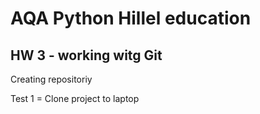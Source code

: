# AQA Python Hillel education
## HW 3 - working witg Git
Creating repositoriy

Test 1 = Clone project to laptop
